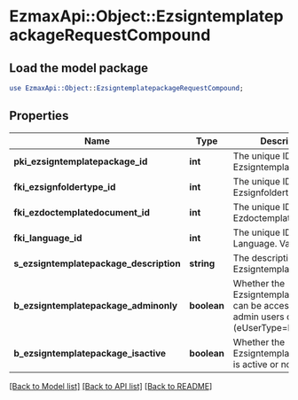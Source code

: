 # EzmaxApi::Object::EzsigntemplatepackageRequestCompound

## Load the model package
```perl
use EzmaxApi::Object::EzsigntemplatepackageRequestCompound;
```

## Properties
Name | Type | Description | Notes
------------ | ------------- | ------------- | -------------
**pki_ezsigntemplatepackage_id** | **int** | The unique ID of the Ezsigntemplatepackage | [optional] 
**fki_ezsignfoldertype_id** | **int** | The unique ID of the Ezsignfoldertype. | 
**fki_ezdoctemplatedocument_id** | **int** | The unique ID of the Ezdoctemplatedocument | [optional] 
**fki_language_id** | **int** | The unique ID of the Language.  Valid values:  |Value|Description| |-|-| |1|French| |2|English| | 
**s_ezsigntemplatepackage_description** | **string** | The description of the Ezsigntemplatepackage | 
**b_ezsigntemplatepackage_adminonly** | **boolean** | Whether the Ezsigntemplatepackage can be accessed by admin users only (eUserType&#x3D;Normal) | 
**b_ezsigntemplatepackage_isactive** | **boolean** | Whether the Ezsigntemplatepackage is active or not | 

[[Back to Model list]](../README.md#documentation-for-models) [[Back to API list]](../README.md#documentation-for-api-endpoints) [[Back to README]](../README.md)


